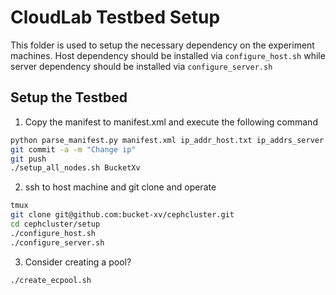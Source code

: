 # CloudLab Testbed Setup

This folder is used to setup the necessary dependency on the experiment machines.
Host dependency should be installed via `configure_host.sh` while server dependency should
be installed via `configure_server.sh`

## Setup the Testbed

1. Copy the manifest to manifest.xml and execute the following command
```Bash
python parse_manifest.py manifest.xml ip_addr_host.txt ip_addrs_server.txt
git commit -a -m "Change ip"
git push
./setup_all_nodes.sh BucketXv
```

2. ssh to host machine and git clone and operate

```Bash
tmux
git clone git@github.com:bucket-xv/cephcluster.git
cd cephcluster/setup
./configure_host.sh
./configure_server.sh
```
3. Consider creating a pool?
    
```Bash
./create_ecpool.sh
```